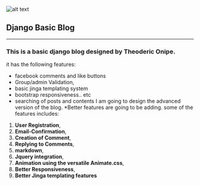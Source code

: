 ![alt text](https://cloud.githubusercontent.com/assets/26504437/24080061/f4f8e0aa-0c96-11e7-8980-f08f3880893f.jpg "Django blog")

## Django Basic Blog
------
### This is a basic django blog designed by **Theoderic Onipe**.
it has the following features:
* facebook comments and like buttons
* Group/admin Validation,
* basic jinga templating system
* bootstrap responsiveness.. etc
* searching of posts and contents
I am going to design the advanced version of the blog.
*Better features are going to be adding. some of the features includes:
1. __User Registration__,
2. __Email-Confirmation__,
3. __Creation of Comment__,
4. __Replying to Comments__,
5. __markdown__,
6. __Jquery integration__,
7. __Animation using the versatile Animate.css__,
8. __Better Responsiveness__,
9. __Better Jinga templating features__
